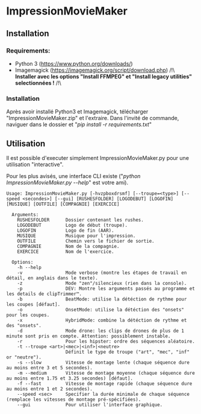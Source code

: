 # ImpressionMovieMaker

## Installation

### Requirements:
- Python 3 (https://www.python.org/downloads/)
- Imagemagick (https://imagemagick.org/script/download.php) /!\ **Installer avec les options "Install FFMPEG" et "Install legacy utilities" selectionnées !** /!\

### Installation
Après avoir installé Python3 et Imagemagick, télécharger "ImpressionMovieMaker.zip" et l'extraire. Dans l'invité de commande, naviguer dans le dossier et "*pip install -r requirements.txt*"

## Utilisation
Il est possible d'executer simplement ImpressionMovieMaker.py pour une utilisation "interactive".

Pour les plus avisés, une interface CLI existe ("*python ImpressionMovieMaker.py --help*" est votre ami).

```
Usage: ImpressionMovieMaker.py [-hvzpboxdrsmf] [--troupe=<type>] [--speed <secondes>] [--gui] [RUSHESFOLDER] [LOGODEBUT] [LOGOFIN] [MUSIQUE] [OUTFILE] [COMPAGNIE] [EXERCICE]

  Arguments:
    RUSHESFOLDER      Dossier contenant les rushes.
    LOGODEBUT         Logo de début (troupe).
    LOGOFIN           Logo de fin (AAR).
    MUSIQUE           Musique pour l'impression.
    OUTFILE           Chemin vers le fichier de sortie.
    COMPAGNIE         Nom de la compagnie.
    EXERCICE          Nom de l'exercice.

  Options:
    -h --help
    -v                Mode verbose (montre les étapes de travail en détail, en anglais dans le texte).
    -z                Mode "zen"/silencieux (rien dans la console).
    -p                DEV: Montre les arguments passés au programme et les details de clipTrimmer™.
    -b                BeatMode: utilise la détéction de rythme pour les coupes [défaut].
    -o                OnsetMode: utilise la détéction des "onsets" pour les coupes.
    -x                HybridMode: combine la détéction de rythme et des "onsets".
    -d                Mode drone: les clips de drones de plus de 1 minute sont pris en compte. Attention: possiblement instable.
    -r                Pour les hipster: ordre des séquences aléatoire.
    -t --troupe <art>|<mec>|<inf>|<neutre>  
                      Définit le type de troupe ("art", "mec", "inf" or "neutre").
    -s --slow         Vitesse de montage lente (chaque séquence dure au moins entre 3 et 5 secondes).
    -m --medium       Vitesse de montage moyenne (chaque séquence dure au moins entre 1.75 et 3.25 secondes) [défaut].
    -f --fast         Vitesse de montage rapide (chaque séquence dure au moins entre 1 et 2 secondes).
    --speed <sec>     Specifier la durée minimale de chaque séquence (remplace les vitesses de montage pré-spécifiées).
    --gui             Pour utiliser l'interface graphique.
```
